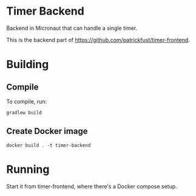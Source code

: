 # Timer Backend
Backend in Micronaut that can handle a single timer.

This is the backend part of https://github.com/patrickfust/timer-frontend.

# Building

## Compile

To compile, run:

`gradlew build`

## Create Docker image

`docker build . -t timer-backend`

# Running

Start it from timer-frontend, where there's a Docker compose setup.
